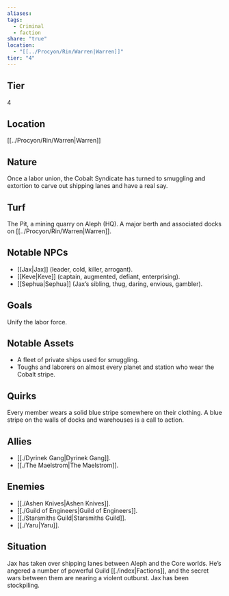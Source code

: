 ```yaml
---
aliases: 
tags:
  - Criminal
  - faction
share: "true"
location:
  - "[[../Procyon/Rin/Warren|Warren]]"
tier: "4"
---
```

## Tier

4

## Location

[[../Procyon/Rin/Warren|Warren]]

## Nature

Once a labor union, the Cobalt Syndicate has turned to smuggling and extortion to carve out shipping lanes and have a real say.

## Turf

The Pit, a mining quarry on Aleph (HQ). A major berth and associated docks on [[../Procyon/Rin/Warren|Warren]].

## Notable NPCs

- [[Jax|Jax]] (leader, cold, killer, arrogant).
- [[Keve|Keve]] (captain, augmented, defiant, enterprising).
- [[Sephua|Sephua]] (Jax’s sibling, thug, daring, envious, gambler).


## Goals

Unify the labor force.

## Notable Assets

- A fleet of private ships used for smuggling.
- Toughs and laborers on almost every planet and station who wear the Cobalt stripe.


## Quirks

Every member wears a solid blue stripe somewhere on their clothing. A blue stripe on the walls of docks and warehouses is a call to action.

## Allies

- [[./Dyrinek Gang|Dyrinek Gang]].
- [[./The Maelstrom|The Maelstrom]].


## Enemies

- [[./Ashen Knives|Ashen Knives]].
- [[./Guild of Engineers|Guild of Engineers]].
- [[./Starsmiths Guild|Starsmiths Guild]].
- [[./Yaru|Yaru]].


## Situation

Jax has taken over shipping lanes between Aleph and the Core worlds. He’s angered a number of powerful Guild [[./index|Factions]], and the secret wars between them are nearing a violent outburst. Jax has been stockpiling.
